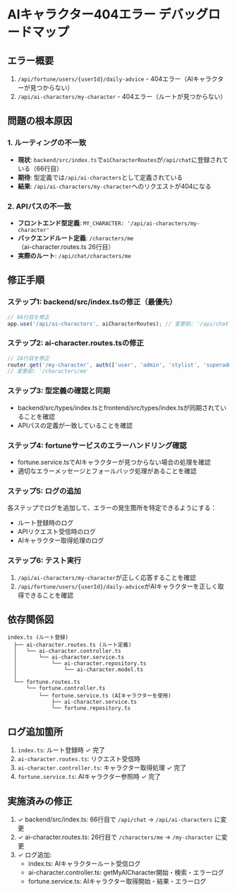 # AIキャラクター404エラー デバッグロードマップ

## エラー概要
1. `/api/fortune/users/{userId}/daily-advice` - 404エラー（AIキャラクターが見つからない）
2. `/api/ai-characters/my-character` - 404エラー（ルートが見つからない）

## 問題の根本原因

### 1. ルーティングの不一致
- **現状**: `backend/src/index.ts`で`aiCharacterRoutes`が`/api/chat`に登録されている（66行目）
- **期待**: 型定義では`/api/ai-characters`として定義されている
- **結果**: `/api/ai-characters/my-character`へのリクエストが404になる

### 2. APIパスの不一致
- **フロントエンド型定義**: `MY_CHARACTER: '/api/ai-characters/my-character'`
- **バックエンドルート定義**: `/characters/me`（ai-character.routes.ts 26行目）
- **実際のルート**: `/api/chat/characters/me`

## 修正手順

### ステップ1: backend/src/index.tsの修正（最優先）
```typescript
// 66行目を修正
app.use('/api/ai-characters', aiCharacterRoutes); // 変更前: '/api/chat'
```

### ステップ2: ai-character.routes.tsの修正
```typescript
// 26行目を修正
router.get('/my-character', auth(['user', 'admin', 'stylist', 'superadmin']), aiCharacterController.getMyCharacter);
// 変更前: '/characters/me'
```

### ステップ3: 型定義の確認と同期
- backend/src/types/index.tsとfrontend/src/types/index.tsが同期されていることを確認
- APIパスの定義が一致していることを確認

### ステップ4: fortuneサービスのエラーハンドリング確認
- fortune.service.tsでAIキャラクターが見つからない場合の処理を確認
- 適切なエラーメッセージとフォールバック処理があることを確認

### ステップ5: ログの追加
各ステップでログを追加して、エラーの発生箇所を特定できるようにする：
- ルート登録時のログ
- APIリクエスト受信時のログ
- AIキャラクター取得処理のログ

### ステップ6: テスト実行
1. `/api/ai-characters/my-character`が正しく応答することを確認
2. `/api/fortune/users/{userId}/daily-advice`がAIキャラクターを正しく取得できることを確認

## 依存関係図
```
index.ts (ルート登録)
  ├── ai-character.routes.ts (ルート定義)
  │   └── ai-character.controller.ts
  │       └── ai-character.service.ts
  │           └── ai-character.repository.ts
  │               └── ai-character.model.ts
  │
  └── fortune.routes.ts
      └── fortune.controller.ts
          └── fortune.service.ts (AIキャラクターを使用)
              ├── ai-character.service.ts
              └── fortune.repository.ts
```

## ログ追加箇所
1. `index.ts`: ルート登録時 ✓ 完了
2. `ai-character.routes.ts`: リクエスト受信時
3. `ai-character.controller.ts`: キャラクター取得処理 ✓ 完了
4. `fortune.service.ts`: AIキャラクター参照時 ✓ 完了

## 実施済みの修正
1. ✓ backend/src/index.ts: 66行目で `/api/chat` → `/api/ai-characters` に変更
2. ✓ ai-character.routes.ts: 26行目で `/characters/me` → `/my-character` に変更
3. ✓ ログ追加:
   - index.ts: AIキャラクタールート受信ログ
   - ai-character.controller.ts: getMyAICharacter開始・検索・エラーログ
   - fortune.service.ts: AIキャラクター取得開始・結果・エラーログ
